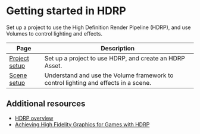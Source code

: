 # Getting started in HDRP

Set up a project to use the High Definition Render Pipeline (HDRP), and use Volumes to control lighting and effects.

| Page | Description |
|-|-|
| [Project setup](project-setup.md) | Set up a project to use HDRP, and create an HDRP Asset. |
| [Scene setup](scene-setup.md) | Understand and use the Volume framework to control lighting and effects in a scene. |

## Additional resources

- [HDRP overview](HDRP-Features.md)
- [Achieving High Fidelity Graphics for Games with HDRP](https://resources.unity.com/unitenow/onlinesessions/achieving-high-fidelity-graphics-for-games-with-hdrp)
